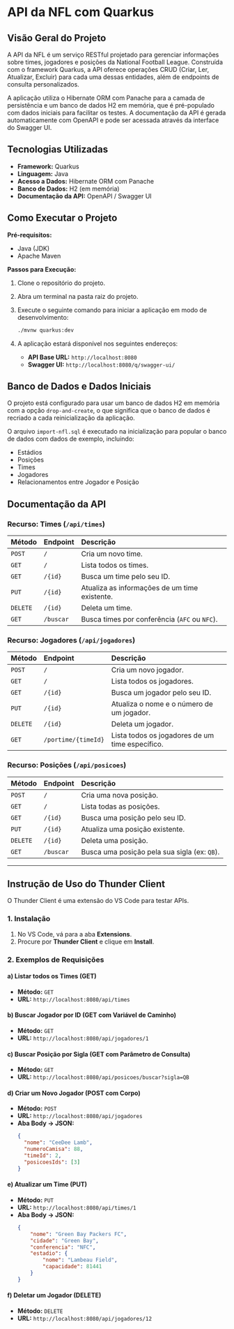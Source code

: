 # API da NFL com Quarkus

## Visão Geral do Projeto

A API da NFL é um serviço RESTful projetado para gerenciar informações sobre times, jogadores e posições da National Football League. Construída com o framework Quarkus, a API oferece operações CRUD (Criar, Ler, Atualizar, Excluir) para cada uma dessas entidades, além de endpoints de consulta personalizados.

A aplicação utiliza o Hibernate ORM com Panache para a camada de persistência e um banco de dados H2 em memória, que é pré-populado com dados iniciais para facilitar os testes. A documentação da API é gerada automaticamente com OpenAPI e pode ser acessada através da interface do Swagger UI.

## Tecnologias Utilizadas

* **Framework:** Quarkus
* **Linguagem:** Java
* **Acesso a Dados:** Hibernate ORM com Panache
* **Banco de Dados:** H2 (em memória)
* **Documentação da API:** OpenAPI / Swagger UI

## Como Executar o Projeto

**Pré-requisitos:**
* Java (JDK)
* Apache Maven

**Passos para Execução:**

1.  Clone o repositório do projeto.
2.  Abra um terminal na pasta raiz do projeto.
3.  Execute o seguinte comando para iniciar a aplicação em modo de desenvolvimento:

    ```bash
    ./mvnw quarkus:dev
    ```
4.  A aplicação estará disponível nos seguintes endereços:
    * **API Base URL:** `http://localhost:8080`
    * **Swagger UI:** `http://localhost:8080/q/swagger-ui/`

## Banco de Dados e Dados Iniciais

O projeto está configurado para usar um banco de dados H2 em memória com a opção `drop-and-create`, o que significa que o banco de dados é recriado a cada reinicialização da aplicação.

O arquivo `import-nfl.sql` é executado na inicialização para popular o banco de dados com dados de exemplo, incluindo:
* Estádios
* Posições
* Times
* Jogadores
* Relacionamentos entre Jogador e Posição

## Documentação da API

### Recurso: Times (`/api/times`)

| Método | Endpoint                    | Descrição                                         |
| :----- | :-------------------------- | :------------------------------------------------ |
| `POST` | `/`                         | Cria um novo time.                      |
| `GET`  | `/`                         | Lista todos os times.                   |
| `GET`  | `/{id}`                     | Busca um time pelo seu ID.              |
| `PUT`  | `/{id}`                     | Atualiza as informações de um time existente. |
| `DELETE`| `/{id}`                     | Deleta um time.                         |
| `GET`  | `/buscar`                   | Busca times por conferência (`AFC` ou `NFC`). |

### Recurso: Jogadores (`/api/jogadores`)

| Método | Endpoint                    | Descrição                                         |
| :----- | :-------------------------- | :------------------------------------------------ |
| `POST` | `/`                         | Cria um novo jogador.                   |
| `GET`  | `/`                         | Lista todos os jogadores.               |
| `GET`  | `/{id}`                     | Busca um jogador pelo seu ID.           |
| `PUT`  | `/{id}`                     | Atualiza o nome e o número de um jogador. |
| `DELETE`| `/{id}`                     | Deleta um jogador.                      |
| `GET`  | `/portime/{timeId}`         | Lista todos os jogadores de um time específico. |

### Recurso: Posições (`/api/posicoes`)

| Método | Endpoint                    | Descrição                                         |
| :----- | :-------------------------- | :------------------------------------------------ |
| `POST` | `/`                         | Cria uma nova posição.                  |
| `GET`  | `/`                         | Lista todas as posições.                |
| `GET`  | `/{id}`                     | Busca uma posição pelo seu ID.          |
| `PUT`  | `/{id}`                     | Atualiza uma posição existente.         |
| `DELETE`| `/{id}`                     | Deleta uma posição.                     |
| `GET`  | `/buscar`                   | Busca uma posição pela sua sigla (ex: `QB`). |

---

## Instrução de Uso do Thunder Client

O Thunder Client é uma extensão do VS Code para testar APIs.

### 1. Instalação

1.  No VS Code, vá para a aba **Extensions**.
2.  Procure por **Thunder Client** e clique em **Install**.

### 2. Exemplos de Requisições

#### a) Listar todos os Times (GET)
* **Método:** `GET`
* **URL:** `http://localhost:8080/api/times`

#### b) Buscar Jogador por ID (GET com Variável de Caminho)
* **Método:** `GET`
* **URL:** `http://localhost:8080/api/jogadores/1`

#### c) Buscar Posição por Sigla (GET com Parâmetro de Consulta)
* **Método:** `GET`
* **URL:** `http://localhost:8080/api/posicoes/buscar?sigla=QB`

#### d) Criar um Novo Jogador (POST com Corpo)
* **Método:** `POST`
* **URL:** `http://localhost:8080/api/jogadores`
* **Aba Body -> JSON:**
    ```json
    {
      "nome": "CeeDee Lamb",
      "numeroCamisa": 88,
      "timeId": 2,
      "posicoesIds": [3]
    }
    ```

#### e) Atualizar um Time (PUT)
* **Método:** `PUT`
* **URL:** `http://localhost:8080/api/times/1`
* **Aba Body -> JSON:**
    ```json
    {
        "nome": "Green Bay Packers FC",
        "cidade": "Green Bay",
        "conferencia": "NFC",
        "estadio": {
            "nome": "Lambeau Field",
            "capacidade": 81441
        }
    }
    ```

#### f) Deletar um Jogador (DELETE)
* **Método:** `DELETE`
* **URL:** `http://localhost:8080/api/jogadores/12`
